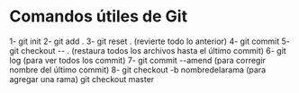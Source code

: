 # Comandos útiles de Git

1- git init
2- git add .
3- git reset . (revierte todo lo anterior)
4- git commit
5- git checkout -- . (restaura todos los archivos hasta el último commit)
6- git log (para ver todos los commit)
7- git commit --amend (para corregir nombre del último commit)
8- git checkout -b nombredelarama (para agregar una rama)
git checkout master